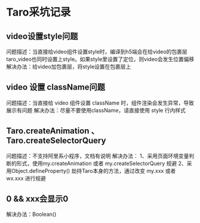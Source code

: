 # Taro采坑记录

## video设置style问题
问题描述：当直接给video组件设置style时，编译到h5端会在给video的包裹层taro_video也同时设置上style。如果style里设置了定位，则video会发生位置偏移
解决办法：给video加包裹层，将style设置在包裹层上

## video 设置 className问题
问题描述：当直接给 video 组件设置 className 时，组件渲染会发生异常，导致展示有问题
解决办法：尽量不要使用className，请直接使用 style 行内样式

## Taro.createAnimation 、 Taro.createSelectorQuery
问题描述：不支持阿里系小程序，文档有说明
解决办法：
1、采用页面环境变量判断的形式，使用my.createAnimation 或者 my.createSelectorQuery 规避
2、采用Object.defineProperty()  劫持Taro本身的方法，通过改变 my.xxx 或者 wx.xxx 进行规避

## 0 && xxx会显示0
解决办法：Boolean()